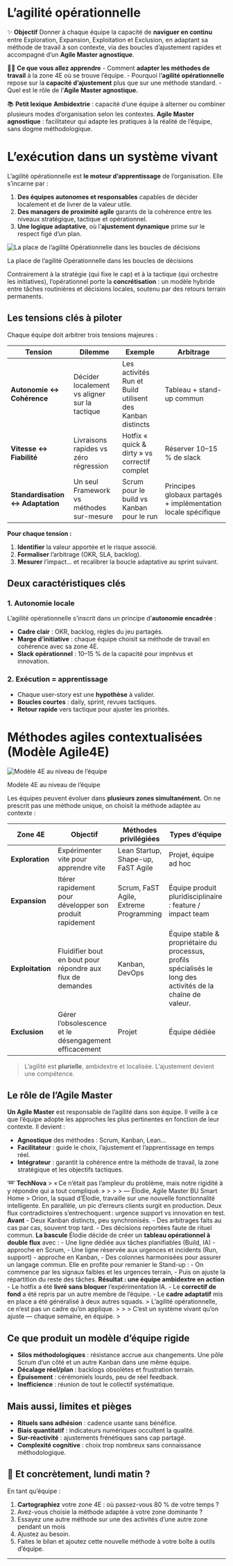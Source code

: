 # L’agilité opérationnelle



✨ **Objectif** Donner à chaque équipe la capacité de **naviguer en continu** entre Exploration, Expansion, Exploitation et Exclusion, en adaptant sa méthode de travail à son contexte, via des boucles d’ajustement rapides et accompagné d’un **Agile Master agnostique**.

🧑‍🎓 **Ce que vous allez apprendre** - Comment **adapter les méthodes de travail** à la zone 4E où se trouve l’équipe. - Pourquoi l’**agilité opérationnelle** repose sur la **capacité d’ajustement** plus que sur une méthode standard. - Quel est le rôle de l’**Agile Master agnostique.**

📚 **Petit lexique** **Ambidextrie** : capacité d’une équipe à alterner ou combiner plusieurs modes d’organisation selon les contextes. **Agile Master agnostique** : facilitateur qui adapte les pratiques à la réalité de l’équipe, sans dogme méthodologique.

# L’exécution dans un système vivant

L’agilité opérationnelle est **le moteur d’apprentissage** de l’organisation. Elle s’incarne par :

1. **Des équipes autonomes et responsables** capables de décider localement et de livrer de la valeur utile.
2. **Des managers de proximité agile** garants de la cohérence entre les niveaux stratégique, tactique et opérationnel.
3. **Une logique adaptative**, où l’**ajustement dynamique** prime sur le respect figé d’un plan.

![La place de l’agilité Opérationnelle dans les boucles de décisions](image.png)

La place de l’agilité Opérationnelle dans les boucles de décisions

Contrairement à la stratégie (qui fixe le cap) et à la tactique (qui orchestre les initiatives), l’opérationnel porte la **concrétisation** : un modèle hybride entre tâches routinières et décisions locales, soutenu par des retours terrain permanents.

## Les tensions clés à piloter

Chaque équipe doit arbitrer trois tensions majeures :

| Tension | Dilemme | Exemple | Arbitrage |
| --- | --- | --- | --- |
| **Autonomie ↔ Cohérence** | Décider localement vs aligner sur la tactique | Les activités Run et Build utilisent des Kanban distincts | Tableau + stand-up commun |
| **Vitesse ↔ Fiabilité** | Livraisons rapides vs zéro régression | Hotfix « quick & dirty » vs correctif complet | Réserver 10–15 % de slack |
| **Standardisation ↔ Adaptation** | Un seul Framework vs méthodes sur-mesure | Scrum pour le build vs Kanban pour le run | Principes globaux partagés + implémentation locale spécifique |

**Pour chaque tension :**

1. **Identifier** la valeur apportée et le risque associé.
2. **Formaliser** l’arbitrage (OKR, SLA, backlog).
3. **Mesurer** l’impact… et recalibrer la boucle adaptative au sprint suivant.

## Deux caractéristiques clés

### 1. **Autonomie locale**

L’agilité opérationnelle s’inscrit dans un principe d’**autonomie encadrée** :

- **Cadre clair** : OKR, backlog, règles du jeu partagés.
- **Marge d’initiative** : chaque équipe choisit sa méthode de travail en cohérence avec sa zone 4E.
- **Slack opérationnel** : 10–15 % de la capacité pour imprévus et innovation.

### 2. **Exécution = apprentissage**

- Chaque user-story est une **hypothèse** à valider.
- **Boucles courtes** : daily, sprint, revues tactiques.
- **Retour rapide** vers tactique pour ajuster les priorités.

# Méthodes agiles contextualisées (Modèle Agile4E)

![Modèle 4E au niveau de l’équipe](image%201.png)

Modèle 4E au niveau de l’équipe

Les équipes peuvent évoluer dans **plusieurs zones simultanément.** On ne prescrit pas une méthode unique, on choisit la méthode adaptée au contexte :

| Zone 4E | Objectif | Méthodes privilégiées | Types d’équipe |
| --- | --- | --- | --- |
| **Exploration** | Expérimenter vite pour apprendre vite | Lean Startup, Shape-up, FaST Agile | Projet, équipe ad hoc |
| **Expansion** | Itérer rapidement pour développer son produit rapidement | Scrum, FaST Agile, Extreme Programming | Équipe produit pluridisciplinaire : feature / impact team |
| **Exploitation** | Fluidifier bout en bout pour répondre aux flux de demandes | Kanban, DevOps | Équipe stable & propriétaire du processus,  profils spécialisés le long des activités de la chaîne de valeur. |
| **Exclusion** | Gérer l’obsolescence et le désengagement efficacement | Projet | Équipe dédiée |

> L’agilité est **plurielle**, ambidextre et localisée. L’ajustement devient une compétence.
> 

## Le rôle de l’Agile Master

**Un Agile Master** est responsable de l’agilité dans son équipe. Il veille à ce que l’équipe adopte les approches les plus pertinentes en fonction de leur contexte. Il devient :

- **Agnostique** des méthodes : Scrum, Kanban, Lean…
- **Facilitateur** : guide le choix, l’ajustement et l’apprentissage en temps réel.
- **Intégrateur** : garantit la cohérence entre la méthode de travail, la zone stratégique et les objectifs tactiques.

➿ **TechNova** > « Ce n’était pas l’ampleur du problème, mais notre rigidité à y répondre qui a tout compliqué. » > > > — Élodie, Agile Master BU Smart Home > Orion, la squad d’Élodie, travaille sur une nouvelle fonctionnalité intelligente. En parallèle, un pic d’erreurs clients surgit en production. Deux flux contradictoires s’entrechoquent : urgence support vs innovation en test. **Avant** - Deux Kanban distincts, peu synchronisés. - Des arbitrages faits au cas par cas, souvent trop tard. - Des décisions reportées faute de rituel commun. **La bascule** Élodie décide de créer un **tableau opérationnel à double flux** avec : - Une ligne dédiée aux tâches planifiables (Build, IA) - approche en Scrum, - Une ligne réservée aux urgences et incidents (Run, support) - approche en Kanban, - Des colonnes harmonisées pour assurer un langage commun. Elle en profite pour remanier le Stand-up : - On commence par les signaux faibles et les urgences terrain, - Puis on ajuste la répartition du reste des tâches. **Résultat : une équipe ambidextre en action** - Le hotfix a été **livré sans bloquer** l’expérimentation IA. - Le **correctif de fond** a été repris par un autre membre de l’équipe. - Le **cadre adaptatif** mis en place a été généralisé à deux autres squads. > L’agilité opérationnelle, ce n’est pas un cadre qu’on applique. > > > C’est un système vivant qu’on ajuste — chaque semaine, en équipe. >

## Ce que produit un modèle d’équipe rigide

- **Silos méthodologiques** : résistance accrue aux changements. Une pôle Scrum d’un côté et un autre Kanban dans une même équipe.
- **Décalage réel/plan** : backlogs obsolètes et frustration terrain.
- **Épuisement** : cérémoniels lourds, peu de réel feedback.
- **Inefficience** : réunion de tout le collectif systématique.

## Mais aussi, limites et pièges

- **Rituels sans adhésion** : cadence usante sans bénéfice.
- **Biais quantitatif** : indicateurs numériques occultent la qualité.
- **Sur-réactivité** : ajustements frénétiques sans cap partagé.
- **Complexité cognitive** : choix trop nombreux sans connaissance méthodologique.

## 👣 Et concrètement, lundi matin ?

En tant qu’équipe :

1. **Cartographiez** votre zone 4E : où passez-vous 80 % de votre temps ?
2. Avez-vous choisie la méthode adaptée à votre zone dominante ?
3. Essayez une autre méthode sur une des activités d’une autre zone pendant un mois
4. Ajustez au besoin.
5. Faites le bilan et ajoutez cette nouvelle méthode à votre boîte à outils d’équipe.

---

#